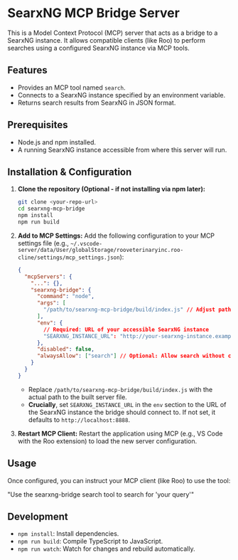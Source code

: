 # SearxNG MCP Bridge Server

This is a Model Context Protocol (MCP) server that acts as a bridge to a SearxNG instance. It allows compatible clients (like Roo) to perform searches using a configured SearxNG instance via MCP tools.

## Features

*   Provides an MCP tool named `search`.
*   Connects to a SearxNG instance specified by an environment variable.
*   Returns search results from SearxNG in JSON format.

## Prerequisites

*   Node.js and npm installed.
*   A running SearxNG instance accessible from where this server will run.

## Installation & Configuration

1.  **Clone the repository (Optional - if not installing via npm later):**
    ```bash
    git clone <your-repo-url>
    cd searxng-mcp-bridge
    npm install
    npm run build
    ```

2.  **Add to MCP Settings:**
    Add the following configuration to your MCP settings file (e.g., `~/.vscode-server/data/User/globalStorage/rooveterinaryinc.roo-cline/settings/mcp_settings.json`):

    ```json
    {
      "mcpServers": {
        "...": {},
        "searxng-bridge": {
          "command": "node",
          "args": [
            "/path/to/searxng-mcp-bridge/build/index.js" // Adjust path if needed
          ],
          "env": {
            // Required: URL of your accessible SearxNG instance
            "SEARXNG_INSTANCE_URL": "http://your-searxng-instance.example.com"
          },
          "disabled": false,
          "alwaysAllow": ["search"] // Optional: Allow search without confirmation
        }
      }
    }
    ```
    *   Replace `/path/to/searxng-mcp-bridge/build/index.js` with the actual path to the built server file.
    *   **Crucially**, set `SEARXNG_INSTANCE_URL` in the `env` section to the URL of the SearxNG instance the bridge should connect to. If not set, it defaults to `http://localhost:8888`.

3.  **Restart MCP Client:** Restart the application using MCP (e.g., VS Code with the Roo extension) to load the new server configuration.

## Usage

Once configured, you can instruct your MCP client (like Roo) to use the tool:

"Use the searxng-bridge search tool to search for 'your query'"

## Development

*   `npm install`: Install dependencies.
*   `npm run build`: Compile TypeScript to JavaScript.
*   `npm run watch`: Watch for changes and rebuild automatically.
